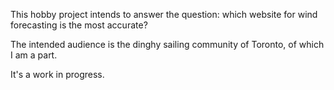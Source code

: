 This hobby project intends to answer the question: which website for wind forecasting is the most accurate?  

The intended audience is the dinghy sailing community of Toronto, of which I am a part.

It's a work in progress.


